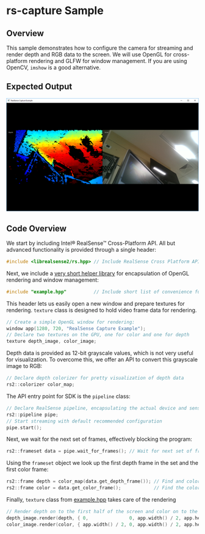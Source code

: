 # rs-capture Sample

## Overview

This sample demonstrates how to configure the camera for streaming and render depth and RGB data to the screen. 
We will use OpenGL for cross-platform rendering and GLFW for window management. If you are using OpenCV, `imshow` is a good alternative. 

## Expected Output
![expected output](expected_output.png)

## Code Overview 

We start by including Intel® RealSense™ Cross-Platform API. All but advanced functionality is provided through a single header:
```cpp
#include <librealsense2/rs.hpp> // Include RealSense Cross Platform API
```

Next, we include a [very short helper library](../example.hpp) for encapsulation of OpenGL rendering and window management:
```cpp
#include "example.hpp"          // Include short list of convenience functions for rendering
```

This header lets us easily open a new window and prepare textures for rendering. `texture` class is designed to hold video frame data for rendering. 
```cpp
// Create a simple OpenGL window for rendering:
window app(1280, 720, "RealSense Capture Example");
// Declare two textures on the GPU, one for color and one for depth
texture depth_image, color_image;
```

Depth data is provided as 12-bit grayscale values, which is not very useful for visualization. To overcome this, we offer an API to convert this grayscale image to RGB:
```cpp
// Declare depth colorizer for pretty visualization of depth data
rs2::colorizer color_map; 
```

The API entry point for SDK is the `pipeline` class:
```cpp
// Declare RealSense pipeline, encapsulating the actual device and sensors
rs2::pipeline pipe;
// Start streaming with default recommended configuration
pipe.start(); 
```

Next, we wait for the next set of frames, effectively blocking the program:
```cpp
rs2::frameset data = pipe.wait_for_frames(); // Wait for next set of frames from the camera
```

Using the `frameset` object we look up the first depth frame in the set and the first color frame:
```cpp
rs2::frame depth = color_map(data.get_depth_frame()); // Find and colorize the depth data
rs2::frame color = data.get_color_frame();            // Find the color data
```

Finally, `texture` class from [example.hpp](../example.hpp) takes care of the rendering
```cpp
// Render depth on to the first half of the screen and color on to the second
depth_image.render(depth, { 0,               0, app.width() / 2, app.height() });
color_image.render(color, { app.width() / 2, 0, app.width() / 2, app.height() });
```

